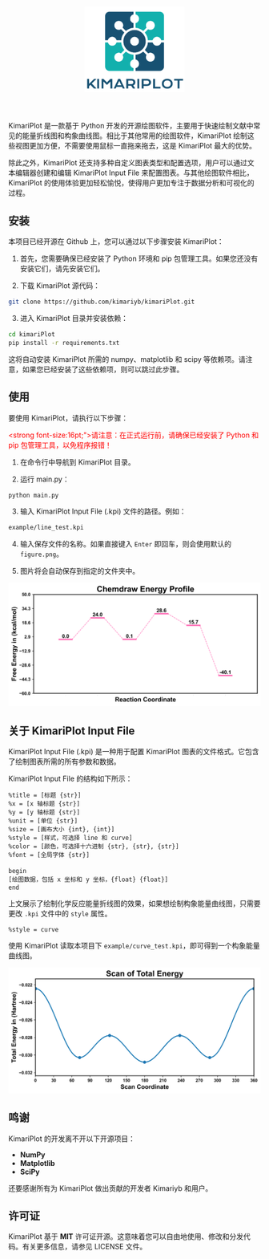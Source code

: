 <h1 align="center">
    <img src="figure/logo.png" width="200">
</h1><br>


KimariPlot 是一款基于 Python 开发的开源绘图软件，主要用于快速绘制文献中常见的能量折线图和构象曲线图。相比于其他常用的绘图软件，KimariPlot 绘制这些视图更加方便，不需要使用鼠标一直拖来拖去，这是 KimariPlot 最大的优势。

除此之外，KimariPlot 还支持多种自定义图表类型和配置选项，用户可以通过文本编辑器创建和编辑 KimariPlot Input File 来配置图表。与其他绘图软件相比，KimariPlot 的使用体验更加轻松愉悦，使得用户更加专注于数据分析和可视化的过程。

## 安装

本项目已经开源在 Github 上，您可以通过以下步骤安装 KimariPlot：

1. 首先，您需要确保已经安装了 Python 环境和 pip 包管理工具。如果您还没有安装它们，请先安装它们。

2. 下载 KimariPlot 源代码：

```bash
git clone https://github.com/kimariyb/kimariPlot.git
```

3. 进入 KimariPlot 目录并安装依赖：

```bash
cd kimariPlot
pip install -r requirements.txt
```

这将自动安装 KimariPlot 所需的 numpy、matplotlib 和 scipy 等依赖项。请注意，如果您已经安装了这些依赖项，则可以跳过此步骤。


## 使用

要使用 KimariPlot，请执行以下步骤：

<font color="red"><strong font-size:16pt;">请注意：在正式运行前，请确保已经安装了 Python 和 pip 包管理工具，以免程序报错！</strong></font>

1. 在命令行中导航到 KimariPlot 目录。

2. 运行 main.py：

```bash
python main.py
```

3. 输入 KimariPlot Input File (.kpi) 文件的路径。例如：

```bash
example/line_test.kpi
```

4. 输入保存文件的名称。如果直接键入 `Enter` 即回车，则会使用默认的 `figure.png`。

5. 图片将会自动保存到指定的文件夹中。


<img src="figure/line.png">

## 关于 KimariPlot Input File

KimariPlot Input File (.kpi) 是一种用于配置 KimariPlot 图表的文件格式。它包含了绘制图表所需的所有参数和数据。

KimariPlot Input File 的结构如下所示：

```basic
%title = [标题 {str}]
%x = [x 轴标题 {str}]
%y = [y 轴标题 {str}]
%unit = [单位 {str}]
%size = [画布大小 {int}, {int}]
%style = [样式，可选择 line 和 curve]
%color = [颜色，可选择十六进制 {str}, {str}, {str}]
%font = [全局字体 {str}]

begin
[绘图数据，包括 x 坐标和 y 坐标，{float} {float}]
end
```

上文展示了绘制化学反应能量折线图的效果，如果想绘制构象能量曲线图，只需要更改 `.kpi` 文件中的 `style` 属性。

```basic
%style = curve
```

使用 KimariPlot 读取本项目下 `example/curve_test.kpi`，即可得到一个构象能量曲线图。

<img src="/figure/curve.png">

## 鸣谢

KimariPlot 的开发离不开以下开源项目：

- **NumPy**
- **Matplotlib**
- **SciPy**

还要感谢所有为 KimariPlot 做出贡献的开发者 Kimariyb 和用户。

## 许可证

KimariPlot 基于 **MIT** 许可证开源。这意味着您可以自由地使用、修改和分发代码。有关更多信息，请参见 LICENSE 文件。